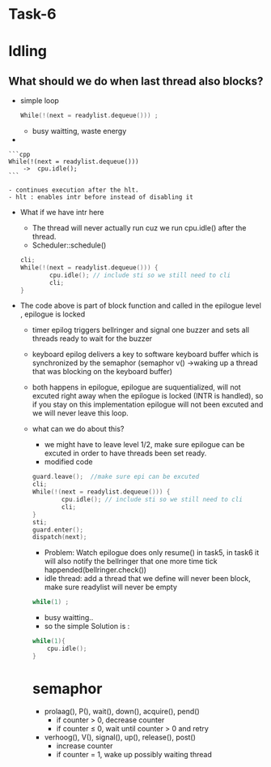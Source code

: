 # Task-6

# Idling

## What should we do when last thread also blocks?

- simple loop
    
    ```cpp
    While(!(next = readylist.dequeue())) ;
    ```
    
    - busy waitting, waste energy
- 
    
    ```cpp
    While(!(next = readylist.dequeue())) 
    	->	cpu.idle();
    ```
    
    - continues execution after the hlt.
    - hlt : enables intr before instead of disabling it
- What if we have intr here
    - The thread will never actually run cuz we run cpu.idle() after the thread.
    - Scheduler::schedule()
    
    ```cpp
    cli;    
    While(!(next = readylist.dequeue())) {
    		cpu.idle(); // include sti so we still need to cli
    		cli;
    }
    ```
    
- The code above is part of block function and called in the epilogue level , epilogue is locked
    - timer epilog triggers bellringer and signal one buzzer and sets all threads  ready to wait for the buzzer
    - keyboard epilog delivers a key to software keyboard buffer which is synchronized by the semaphor (semaphor v() →waking up a thread that was blocking on the keyboard buffer)
    - both happens in epilogue, epilogue are suquentialized, will not excuted right away when the epilogue is locked (INTR is handled), so if you stay on this implementation epilogue will not been excuted and we will never leave this loop.
    - what can we do about this?
        - we might have to leave level 1/2, make sure epilogue can be excuted in order to have threads been set ready.
        - modified code
        
        ```cpp
        guard.leave();  //make sure epi can be excuted
        cli;    
        While(!(next = readylist.dequeue())) {
        		cpu.idle(); // include sti so we still need to cli
        		cli;
        }
        sti;
        guard.enter();
        dispatch(next);
        ```
        
        - Problem: Watch epilogue does only resume() in task5, in task6 it will also notify the bellringer that one more time tick happended(bellringer.check())
        - idle thread: add a thread that we define will never been block, make sure readylist will never be empty
        
        ```cpp
        while(1) ;
        ```
        
        - busy waitting..
        - so the simple Solution is :
        
        ```cpp
        while(1){
        	cpu.idle();
        }
        ```
        
        # semaphor
        
        - prolaag(), P(), wait(), down(), acquire(), pend()
            - if counter > 0, decrease counter
            - if counter ≤ 0, wait until counter > 0 and retry
        - verhoog(), V(), signal(), up(), release(), post()
            - increase counter
            - if counter = 1, wake up possibly waiting thread
